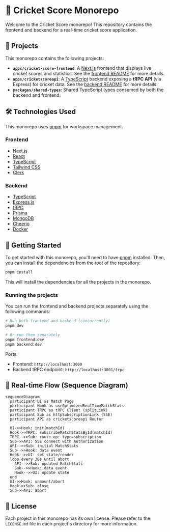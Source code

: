 # 🏏 Cricket Score Monorepo

Welcome to the Cricket Score monorepo! This repository contains the frontend and backend for a real-time cricket score application.

## 🚀 Projects

This monorepo contains the following projects:

- **`apps/cricket-score-frontend`**: A [Next.js](https://nextjs.org/) frontend that displays live cricket scores and statistics. See the [frontend README](./apps/cricket-score-frontend/README.md) for more details.
- **`apps/cricketscoreapi`**: A [TypeScript](https://www.typescriptlang.org/) backend exposing a **tRPC API** (via Express) for cricket data. See the [backend README](./apps/cricketscoreapi/README.md) for more details.
- **`packages/shared-types`**: Shared TypeScript types consumed by both the backend and frontend.

## 🛠️ Technologies Used

This monorepo uses [pnpm](https://pnpm.io/) for workspace management.

### Frontend

- [Next.js](https://nextjs.org/)
- [React](https://reactjs.org/)
- [TypeScript](https://www.typescriptlang.org/)
- [Tailwind CSS](https://tailwindcss.com/)
- [Clerk](https://clerk.com/)

### Backend

- [TypeScript](https://www.typescriptlang.org/)
- [Express.js](https://expressjs.com/)
- [tRPC](https://trpc.io/)
- [Prisma](https://www.prisma.io/)
- [MongoDB](https://www.mongodb.com/)
- [Cheerio](https://cheerio.js.org/)
- [Docker](https://www.docker.com/)

## 🚀 Getting Started

To get started with this monorepo, you'll need to have [pnpm](https://pnpm.io/) installed. Then, you can install the dependencies from the root of the repository:

```bash
pnpm install
```

This will install the dependencies for all the projects in the monorepo.

### Running the projects

You can run the frontend and backend projects separately using the following commands:

```bash
# Run both frontend and backend (concurrently)
pnpm dev

# Or run them separately
pnpm frontend:dev
pnpm backend:dev
```

Ports:
- Frontend: `http://localhost:3000`
- Backend tRPC endpoint: `http://localhost:3001/trpc`

## 🔄 Real-time Flow (Sequence Diagram)

```mermaid
sequenceDiagram
  participant UI as Match Page
  participant Hook as useOptimizedRealTimeMatchStats
  participant TRPC as tRPC Client (splitLink)
  participant Sub as httpSubscriptionLink (SSE)
  participant API as cricketscoreapi Router

  UI->>Hook: init(matchId)
  Hook->>TRPC: subscribeMatchStatsById(matchId)
  TRPC-->>Sub: route op: type=subscription
  Sub->>API: SSE connect with Authorization
  API-->>Sub: initial MatchStats
  Sub-->>Hook: data event
  Hook-->>UI: set state/render
  loop every 30s until abort
    API-->>Sub: updated MatchStats
    Sub-->>Hook: data event
    Hook-->>UI: update state
  end
  UI->>Hook: unmount/abort
  Hook->>Sub: close
  Sub->>API: abort
```

## 📜 License

Each project in this monorepo has its own license. Please refer to the `LICENSE.md` file in each project's directory for more information.